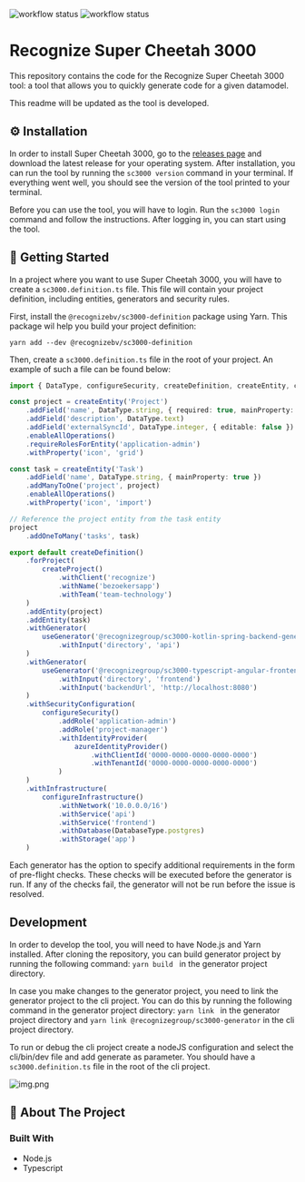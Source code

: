 ![workflow status](https://github.com/recognizegroup/recognize-super-cheetah-3000/actions/workflows/infrastructure.yaml/badge.svg)
![workflow status](https://github.com/recognizegroup/recognize-super-cheetah-3000/actions/workflows/ci.yaml/badge.svg)

# Recognize Super Cheetah 3000
This repository contains the code for the Recognize Super Cheetah 3000 tool:
a tool that allows you to quickly generate code for a given datamodel.

This readme will be updated as the tool is developed.

## ⚙️ Installation
In order to install Super Cheetah 3000, go to the [releases page](https://github.com/recognizegroup/super-cheetah-3000/releases)
and download the latest release for your operating system. After installation, you can run the tool by running the
`sc3000 version` command in your terminal. If everything went well, you should see the version of the tool printed to
your terminal.

Before you can use the tool, you will have to login. Run the `sc3000 login` command and follow the instructions. After
logging in, you can start using the tool.


## 🚀 Getting Started

In a project where you want to use Super Cheetah 3000, you will have to create a `sc3000.definition.ts` file. This
file will contain your project definition, including entities, generators and security rules.

First, install the `@recognizebv/sc3000-definition` package using Yarn. This package wil help you build your project
definition:

```shell
yarn add --dev @recognizebv/sc3000-definition
```

Then, create a `sc3000.definition.ts` file in the root of your project. An example of such a file can be found below:

```typescript
import { DataType, configureSecurity, createDefinition, createEntity, createProject, useGenerator, azureIdentityProvider, DatabaseType } from '@recognizebv/sc3000-definition'

const project = createEntity('Project')
    .addField('name', DataType.string, { required: true, mainProperty: true })
    .addField('description', DataType.text)
    .addField('externalSyncId', DataType.integer, { editable: false })
    .enableAllOperations()
    .requireRolesForEntity('application-admin')
    .withProperty('icon', 'grid')

const task = createEntity('Task')
    .addField('name', DataType.string, { mainProperty: true })
    .addManyToOne('project', project)
    .enableAllOperations()
    .withProperty('icon', 'import')

// Reference the project entity from the task entity
project
    .addOneToMany('tasks', task)

export default createDefinition()
    .forProject(
        createProject()
            .withClient('recognize')
            .withName('bezoekersapp')
            .withTeam('team-technology')
    )
    .addEntity(project)
    .addEntity(task)
    .withGenerator(
        useGenerator('@recognizegroup/sc3000-kotlin-spring-backend-generator', '^1.0')
            .withInput('directory', 'api')
    )
    .withGenerator(
        useGenerator('@recognizegroup/sc3000-typescript-angular-frontend-generator', '^1.0')
            .withInput('directory', 'frontend')
            .withInput('backendUrl', 'http://localhost:8080')
    )
    .withSecurityConfiguration(
        configureSecurity()
            .addRole('application-admin')
            .addRole('project-manager')
            .withIdentityProvider(
                azureIdentityProvider()
                    .withClientId('0000-0000-0000-0000-0000')
                    .withTenantId('0000-0000-0000-0000-0000')
            )
    )
    .withInfrastructure(
        configureInfrastructure()
            .withNetwork('10.0.0.0/16')
            .withService('api')
            .withService('frontend')
            .withDatabase(DatabaseType.postgres)
            .withStorage('app')
    )

```

Each generator has the option to specify additional requirements in the form of pre-flight checks. These checks will be
executed before the generator is run. If any of the checks fail, the generator will not be run before the issue is
resolved.

## Development
In order to develop the tool, you will need to have Node.js and Yarn installed. After cloning the repository, you can build generator project by running the following command:
```yarn build ``` in the generator project directory.

In case you make changes to the generator project, you need to link the generator project to the cli project. You can do this by running the following command in the generator project directory:
```yarn link ``` in the generator project directory and ```yarn link @recognizegroup/sc3000-generator``` in the cli project directory.

To run or debug the cli project create a nodeJS configuration and select the cli/bin/dev file and add generate as parameter. You should have a `sc3000.definition.ts` file in the root of the cli project. 

![img.png](img.png)


## 👋 About The Project

### Built With

* []() Node.js
* []() Typescript
